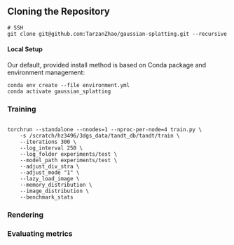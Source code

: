 ## Cloning the Repository

```shell
# SSH
git clone git@github.com:TarzanZhao/gaussian-splatting.git --recursive
```

#### Local Setup

Our default, provided install method is based on Conda package and environment management:
```shell
conda env create --file environment.yml
conda activate gaussian_splatting
```

### Training

```shell

torchrun --standalone --nnodes=1 --nproc-per-node=4 train.py \
    -s /scratch/hz3496/3dgs_data/tandt_db/tandt/train \
    --iterations 300 \
    --log_interval 250 \
    --log_folder experiments/test \
    --model_path experiments/test \
    --adjust_div_stra \
    --adjust_mode "1" \
    --lazy_load_image \
    --memory_distribution \
    --image_distribution \
    --benchmark_stats

```

### Rendering


### Evaluating metrics
